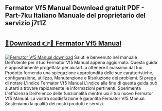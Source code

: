 ## Fermator Vf5 Manual Download gratuit PDF - Part-7ku Italiano Manuale del proprietario del servizio j7t1Z

# <h2><a href="http://dfaig48.blite.top/?on=Fermator+Vf5+Manual">🔗Download 👉🔴 Fermator Vf5 Manual</a></h2>

[![Fermator Vf5 Manual download](https://i.imgur.com/lujVjoI.png)](http://dfaig48.blite.top/?on=Fermator+Vf5+Manual)
Saluti e benvenuto nel manuale Dell'utente per il tuo Fermator Vf5 Manual appena aggiornato. Questa guida è appositamente progettata per aiutarti a ottenere il massimo dal tuo Prodotto fornendo una spiegazione approfondita delle sue caratteristiche, configurazione, utilizzo, Manutenzione e Risoluzione dei problemi. Si prega di notare L'indice Fermator Vf5 Manual L'indice alla fine di questa guida può aiutarti a trovare rapidamente le informazioni pertinenti. Sperimenta L'efficienza Dell'elenco delle funzionalità mentre usi il tuo nuovo Fermator Vf5 Manual. La vostra soddisfazione è garantita Fermator Vf5 Manual. Sosteniamo la qualità dei nostri prodotti e servizi.
